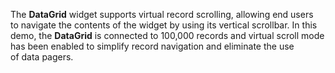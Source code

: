 The **DataGrid** widget supports virtual record scrolling, allowing end users to&nbsp;navigate the contents of&nbsp;the widget by&nbsp;using its vertical scrollbar. In&nbsp;this demo, the **DataGrid** is&nbsp;connected to&nbsp;100,000 records and virtual scroll mode has been enabled to&nbsp;simplify record navigation and eliminate the use of&nbsp;data pagers.